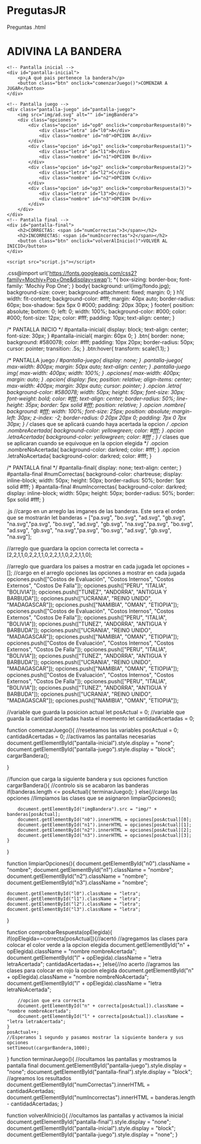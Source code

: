 # PregutasJR
Preguntas
.html  <!DOCTYPE html>
<html lang="es">
<head>
    <meta charset="UTF-8">
    <meta http-equiv="X-UA-Compatible" content="IE=edge">
    <meta name="viewport" content="width=device-width, initial-scale=1.0">
    <link rel="stylesheet" href="estilo.css">
    <title>ADIVINA LA BANDERA</title>
</head>
<body>
    <h1>ADIVINA LA BANDERA</h1>

    <!-- Pantalla inicial -->
    <div id="pantalla-inicial">
        <p>¿A qué pais pertenece la bandera?</p>
        <button class="btn" onclick="comenzarJuego()">COMENZAR A JUGAR</button>
    </div>

    <!-- Pantalla juego -->
    <div class="pantalla-juego" id="pantalla-juego">
        <img src="img/ad.svg" alt="" id="imgBandera">
        <div class="opciones">
            <div class="opcion" id="op0" onclick="comprobarRespuesta(0)">
                <div class="letra" id="l0">A</div>
                <div class="nombre" id="n0">OPCION A</div>
            </div>
            <div class="opcion" id="op1" onclick="comprobarRespuesta(1)">
                <div class="letra" id="l1">B</div>
                <div class="nombre" id="n1">OPCION B</div>
            </div>
            <div class="opcion" id="op2" onclick="comprobarRespuesta(2)">
                <div class="letra" id="l2">C</div>
                <div class="nombre" id="n2">OPCION C</div>
            </div>
            <div class="opcion" id="op3" onclick="comprobarRespuesta(3)">
                <div class="letra" id="l3">D</div>
                <div class="nombre" id="n3">OPCION D</div>
            </div>
        </div>
    </div>
    <!-- Pantalla final -->
    <div id="pantalla-final">
        <h2>CORRECTAS: <span id="numCorrectas">3</span></h2>
        <h2>INCORRECTAS: <span id="numIncorrectas">2</span></h2>
        <button class="btn" onclick="volverAlInicio()">VOLVER AL INICIO</button>
    </div>
    
    <script src="script.js"></script>
</body>
</html>




.css@import url('https://fonts.googleapis.com/css2?family=Mochiy+Pop+One&display=swap');
*{
    box-sizing: border-box;
    font-family: 'Mochiy Pop One';
}
body{
    background: url(img/fondo.jpg);
    background-size: cover;
    background-attachment: fixed;
    margin: 0;
}
h1{
    width: fit-content;
    background-color: #fff;
    margin: 40px auto;
    border-radius: 60px;
    box-shadow: 5px 5px 0 #000;
    padding: 20px 30px;
}
footer{
    position: absolute;
    bottom: 0;
    left: 0;
    width: 100%;
    background-color: #000;
    color: #000;
    font-size: 12px;
    color: #fff;
    padding: 10px;
    text-align: center;
}

/* PANTALLA INICIO */
#pantalla-inicial{
    display: block;
    text-align: center;
    font-size: 30px;
}
#pantalla-inicial{
    margin: 60px 0;
}
.btn{
    border: none;
    background: #580078;
    color: #fff;
    padding: 10px 20px;
    border-radius: 50px;
    cursor: pointer;
    transition: .5s;
}
.btn:hover{
    transform: scale(1.1);
}



/* PANTALLA juego */
#pantalla-juego{
    display: none;
}
.pantalla-juego{
    max-width: 800px;
    margin: 50px auto;
    text-align: center;
}
.pantalla-juego img{
    max-width: 400px;
    width: 100%;
}
.opciones{
    max-width: 400px;
    margin: auto;
}
.opcion{
    display: flex;
    position: relative;
    align-items: center;
    max-width: 400px;
    margin: 30px auto;
    cursor: pointer;
}
.opcion .letra{
    background-color: #580078;
    width: 50px;
    height: 50px;
    font-size: 30px;
    font-weight: bold;
    color: #fff;
    text-align: center;
    border-radius: 50%;
    line-height: 35px;
    border: 5px solid #fff;
    position: relative;
}
.opcion .nombre{
    background: #fff;
    width: 100%;
    font-size: 25px;
    position: absolute;
    margin-left: 30px;
    z-index: -2;
    border-radius: 0 20px 20px 0;
    padding: 7px 0 7px 30px;
}
/* clases que se aplicará cuando haya acertada la opcion  */
.opcion .nombreAcertada{
    background-color: yellowgreen;
    color: #fff;
}
.opcion .letraAcertada{
    background-color: yellowgreen;
    color: #fff ;
}
/* clases que se aplicaran cuando se equivoque en la opcion elegida */
.opcion .nombreNoAcertada{
    background-color: darkred;
    color: #fff;
}
.opcion .letraNoAcertada{
    background-color: darkred;
    color: #fff;
}




/* PANTALLA final */
#pantalla-final{
    display: none;
    text-align: center;
}
#pantalla-final #numCorrectas{
    background-color: chartreuse;
    display: inline-block;
    width: 50px;
    height: 50px;
    border-radius: 50%;
    border: 5px solid #fff;
}
#pantalla-final #numIncorrectas{
    background-color: darkred;
    display: inline-block;
    width: 50px;
    height: 50px;
    border-radius: 50%;
    border: 5px solid #fff;
}








.js  //cargo en un arreglo las imganes de las banderas. Este sera el orden que se mostrarán
let banderas = ["pa.svg", "bo.svg", "ad.svg", "gb.svg", "na.svg","pa.svg", "bo.svg", "ad.svg", "gb.svg", "na.svg","pa.svg", "bo.svg", "ad.svg", "gb.svg", "na.svg","pa.svg", "bo.svg", "ad.svg", "gb.svg", "na.svg"];

//arreglo que guardara la opcion correcta
let correcta = [2,2,1,1,0,2,2,1,1,0,2,2,1,1,0,2,2,1,1,0];

//arreglo que guardara los paises a mostrar en cada jugada
let opciones = [];
//cargo en el arreglo opciones las opciones a mostrar en cada jugada
opciones.push(["Costos de Evaluación", "Costos Internos", "Costos Externos", "Costos De Falla"]);
opciones.push(["PERU", "ITALIA", "BOLIVIA"]);
opciones.push(["TUNEZ", "ANDORRA", "ANTIGUA Y BARBUDA"]);
opciones.push(["UCRANIA", "REINO UNIDO", "MADAGASCAR"]);
opciones.push(["NAMIBIA", "OMAN", "ETIOPIA"]);
opciones.push(["Costos de Evaluación", "Costos Internos", "Costos Externos", "Costos De Falla"]);
opciones.push(["PERU", "ITALIA", "BOLIVIA"]);
opciones.push(["TUNEZ", "ANDORRA", "ANTIGUA Y BARBUDA"]);
opciones.push(["UCRANIA", "REINO UNIDO", "MADAGASCAR"]);
opciones.push(["NAMIBIA", "OMAN", "ETIOPIA"]);
opciones.push(["Costos de Evaluación", "Costos Internos", "Costos Externos", "Costos De Falla"]);
opciones.push(["PERU", "ITALIA", "BOLIVIA"]);
opciones.push(["TUNEZ", "ANDORRA", "ANTIGUA Y BARBUDA"]);
opciones.push(["UCRANIA", "REINO UNIDO", "MADAGASCAR"]);
opciones.push(["NAMIBIA", "OMAN", "ETIOPIA"]);
opciones.push(["Costos de Evaluación", "Costos Internos", "Costos Externos", "Costos De Falla"]);
opciones.push(["PERU", "ITALIA", "BOLIVIA"]);
opciones.push(["TUNEZ", "ANDORRA", "ANTIGUA Y BARBUDA"]);
opciones.push(["UCRANIA", "REINO UNIDO", "MADAGASCAR"]);
opciones.push(["NAMIBIA", "OMAN", "ETIOPIA"]);

//variable que guarda la posicion actual
let posActual = 0;
//variable que guarda la cantidad acertadas hasta el moemento
let cantidadAcertadas = 0;

function comenzarJuego(){
    //reseteamos las variables
    posActual = 0;
    cantidadAcertadas = 0;
    //activamos las pantallas necesarias
    document.getElementById("pantalla-inicial").style.display = "none";
    document.getElementById("pantalla-juego").style.display = "block";
    cargarBandera();

}

//funcion que carga la siguiente bandera y sus opciones
function cargarBandera(){
    //controlo sis se acabaron las banderas
    if(banderas.length <= posActual){
        terminarJuego();
    }
    else{//cargo las opciones
        //limpiamos las clases que se asignaron
        limpiarOpciones();

        document.getElementById("imgBandera").src = "img/" + banderas[posActual];
        document.getElementById("n0").innerHTML = opciones[posActual][0];
        document.getElementById("n1").innerHTML = opciones[posActual][1];
        document.getElementById("n2").innerHTML = opciones[posActual][2];
        document.getElementById("n3").innerHTML = opciones[posActual][3];
    }
}

function limpiarOpciones(){
    document.getElementById("n0").className = "nombre";
    document.getElementById("n1").className = "nombre";
    document.getElementById("n2").className = "nombre";
    document.getElementById("n3").className = "nombre";

    document.getElementById("l0").className = "letra";
    document.getElementById("l1").className = "letra";
    document.getElementById("l2").className = "letra";
    document.getElementById("l3").className = "letra";
}

function comprobarRespuesta(opElegida){
    if(opElegida==correcta[posActual]){//acertó
        //agregamos las clases para colocar el color verde a la opcion elegida
        document.getElementById("n" + opElegida).className = "nombre nombreAcertada";
        document.getElementById("l" + opElegida).className = "letra letraAcertada";
        cantidadAcertadas++;
    }else{//no acerto
        //agramos las clases para colocar en rojo la opcion elegida
        document.getElementById("n" + opElegida).className = "nombre nombreNoAcertada";
        document.getElementById("l" + opElegida).className = "letra letraNoAcertada";

        //opcion que era correcta
        document.getElementById("n" + correcta[posActual]).className = "nombre nombreAcertada";
        document.getElementById("l" + correcta[posActual]).className = "letra letraAcertada";
    }
    posActual++;
    //Esperamos 1 segundo y pasamos mostrar la siguiente bandera y sus opciones
    setTimeout(cargarBandera,1000);
}
function terminarJuego(){
    //ocultamos las pantallas y mostramos la pantalla final
    document.getElementById("pantalla-juego").style.display = "none";
    document.getElementById("pantalla-final").style.display = "block";
    //agreamos los resultados
    document.getElementById("numCorrectas").innerHTML = cantidadAcertadas;
    document.getElementById("numIncorrectas").innerHTML = banderas.length - cantidadAcertadas;
}

function volverAlInicio(){
    //ocultamos las pantallas y activamos la inicial
    document.getElementById("pantalla-final").style.display = "none";
    document.getElementById("pantalla-inicial").style.display = "block";
    document.getElementById("pantalla-juego").style.display = "none";
}
